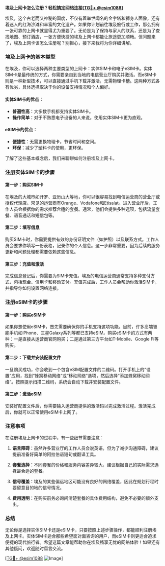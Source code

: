 **埃及上网卡怎么注册？轻松搞定网络连接[[TG💪+ @esim1088](https://t.me/s/esim1088)]**

埃及，这个古老而又神秘的国度，不仅有着举世闻名的金字塔和狮身人面像，还有着迷人的红海沙滩和丰富的文化遗产。如果你计划前往埃及旅行或工作，那么拥有一张可靠的上网卡就显得尤为重要了。无论是为了保持与家人的联系，还是为了查找地图、预订酒店，一张方便快捷的埃及上网卡都能让旅途更加顺畅。但问题来了，埃及上网卡该怎么注册呢？别担心，接下来我将为你详细讲解。

### 埃及上网卡的基本类型

在埃及，你可以选择两种主要类型的上网卡：实体SIM卡和电子eSIM卡。实体SIM卡是最传统的方式，你需要亲自到当地的电信营业厅购买并激活。而eSIM卡则是一种新型技术，可以直接通过手机下载并激活，无需物理卡槽。这两种方式各有优劣，具体选择取决于你的设备支持情况和个人偏好。

#### 实体SIM卡的优点：
- **普遍性高**：大多数手机都支持实体SIM卡。
- **操作简单**：对于不熟悉电子设备的人来说，使用实体SIM卡更为直观。

#### eSIM卡的优点：
- **便捷性**：无需更换物理卡，节省时间和空间。
- **环保**：减少了塑料卡的使用，更环保。

了解了这些基本概念后，我们来聊聊如何注册埃及上网卡。

### 注册实体SIM卡的步骤

#### 第一步：购买SIM卡
在埃及的大城市如开罗、亚历山大等地，你可以很容易找到电信运营商的营业厅或授权代理店。常见的运营商有Orange、Vodafone和Etisalat。进入营业厅后，工作人员会根据你的需求推荐合适的套餐。通常，他们会提供多种选项，包括流量套餐、语音通话和短信包等。

#### 第二步：填写信息
购买SIM卡时，你需要提供有效的身份证明文件（如护照）以及联系方式。工作人员会要求你填写一份表格，记录你的个人信息。这一步非常重要，因为后续的服务更新和问题处理都需要依赖这些信息。

#### 第三步：充值和激活
完成信息登记后，你需要为SIM卡充值。埃及的电信运营商通常支持多种支付方式，包括现金、信用卡和移动支付。充值完成后，工作人员会帮助你激活SIM卡，并指导你如何设置网络连接。

### 注册eSIM卡的步骤

#### 第一步：购买eSIM卡
如果你想使用eSIM卡，首先需要确保你的手机支持这项功能。目前，许多高端智能手机如iPhone、三星Galaxy系列等都已支持eSIM。购买eSIM卡的方式有两种：一是直接从运营商官网购买；二是通过第三方平台如T-Mobile、Google Fi等购买。

#### 第二步：下载并安装配置文件
一旦购买成功，你会收到一个包含eSIM配置文件的二维码。打开手机上的“设置”应用，找到“蜂窝移动网络”或“移动网络”选项，然后选择“添加蜂窝移动网络”。按照提示扫描二维码，系统会自动下载并安装配置文件。

#### 第三步：激活eSIM
安装好配置文件后，你需要输入运营商提供的激活码以完成激活过程。激活完成后，你就可以正常使用eSIM卡上网了。

### 注意事项

在注册埃及上网卡的过程中，有一些细节需要注意：

1. **语言障碍**：虽然许多营业厅的工作人员会说英语，但为了减少沟通障碍，建议提前准备好简单的阿拉伯语短句或翻译工具。
   
2. **套餐选择**：不同套餐的价格和服务内容差异较大，建议根据自己的实际需求选择最合适的套餐。

3. **信号覆盖**：埃及的某些偏远地区可能没有良好的网络覆盖，因此在规划行程时要留意目的地的信号情况。

4. **费用透明**：在购买前务必询问清楚套餐的具体费用结构，避免不必要的额外支出。

### 总结

无论你是选择实体SIM卡还是eSIM卡，只要按照上述步骤操作，都能顺利注册埃及上网卡。实体SIM卡适合那些希望面对面咨询的用户，而eSIM卡则更适合追求便捷的现代旅行者。希望这篇文章能帮助你在埃及畅享无忧的网络体验！如果还有其他疑问，欢迎随时留言交流。

[[TG💪+ @esim1088](https://t.me/s/esim1088) ![Image](https://i.postimg.cc/4NQfJmqS/Snipaste-2025-05-13-00-14-12.png)]